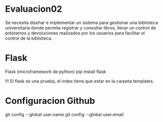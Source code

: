 # Evaluacion02
Se necesita diseñar e implementar un sistema para gestionar una biblioteca universitaria donde permita registrar y consultar libros, llevar un control de préstamos y devoluciones realizados por los usuarios para facilitar el control de la biblioteca.

# Flask
Flask (microframework de python)
pip install flask

!!! El flask es una prueba, el index tiene que estar en la carpeta templates. 
# Configuracion Github
 git config --global user.name
 git config --global user.email
